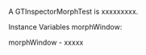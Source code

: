 A GTInspectorMorphTest is xxxxxxxxx.Instance Variables	morphWindow:		<Object>morphWindow	- xxxxx